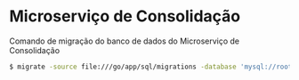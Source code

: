 # Microserviço de Consolidação

Comando de migração do banco de dados do Microserviço de Consolidação

```bash
$ migrate -source file:///go/app/sql/migrations -database 'mysql://root:root@tcp(mysql:3306)/cartola' up
```
